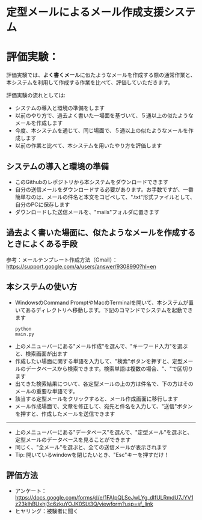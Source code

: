 # 定型メールによるメール作成支援システム

# 評価実験：
評価実験では、**よく書くメール**に似たようなメールを作成する際の通常作業と、本システムを利用して作成する作業を比べて、評価していただきます。

評価実験の流れとしては:
* システムの導入と環境の準備をします
* 以前のやり方で、過去よく書いた一場面を基づいて、５通以上の似たようなメールを作成します
* 今度、本システムを通じて、同じ場面で、５通以上の似たようなメールを作成します
* 以前の作業と比べて、本システムを用いたやり方を評価します

## システムの導入と環境の準備
* このGithubのレポジトリから本システムをダウンロードできます
* 自分の送信メールをダウンロードする必要があります。お手数ですが、一番簡単なのは、メールの件名と本文をコピペして、".txt"形式ファイルとして、自分のPCに保存します
* ダウンロードした送信メールを、"mails"フォルダに置きます

## 過去よく書いた場面に、似たようなメールを作成するときによくある手段
<!-- 例として、あなたは社会人で、毎日、ほぼ同じ仕事を上司に報告メールを送らなければなりません。そのメールを作成するたびに、
* 送信メールボックスに入って、検索バーに、過去メールに書かれたと思う単語を入力して、検索する。
* 検索結果の中、件名またメールの最初行から適切そうなメールを判断して、メールを開いて、そのメールの文章をコピーします。
* 作成画面に入って、コピーした文章を貼り付けます。
* 内容を修正して、送信します。-->

参考：メールテンプレート作成方法（Gmail）：https://support.google.com/a/users/answer/9308990?hl=en

## 本システムの使い方
* WindowsのCommand PromptやMacのTerminalを開いて、本システムが置いてあるディレクトリへ移動します。下記のコマンドでシステムを起動できます<pre><code>python main.py</code></pre>
* 上のメニューバーにある"メール作成"を選んで、"キーワード入力"を選ぶと、検索画面が出ます
* 作成したい場面に関する単語を入力して、"検索"ボタンを押すと、定型メールのデータベースから検索できます。検索単語は複数の場合、"、"で区切ります
* 出てきた検索結果について、各定型メールの上の方は件名で、下の方はそのメールの重要な単語です。
* 該当する定型メールをクリックすると、メール作成画面に移行します
* メール作成場面で、文章を修正して、宛先と件名を入力して、"送信"ボタンを押すと、作成したメールを送信できます
***
* 上のメニューバーにある"データベース"を選んで、"定型メール"を選ぶと、定型メールのデータベースを見ることができます
* 同じく、"全メール"を選ぶと、全ての送信メールが表示されます
* Tip: 開いているwindowを閉じたいとき、"Esc"キーを押すだけ！


## 評価方法
* アンケート：https://docs.google.com/forms/d/e/1FAIpQLSeJwLYg_dIfULRmdU7JYV1z23kIhBUxhj3c6zkuYOJK0SLt3Q/viewform?usp=sf_link
* ヒヤリング：被験者に聞く
